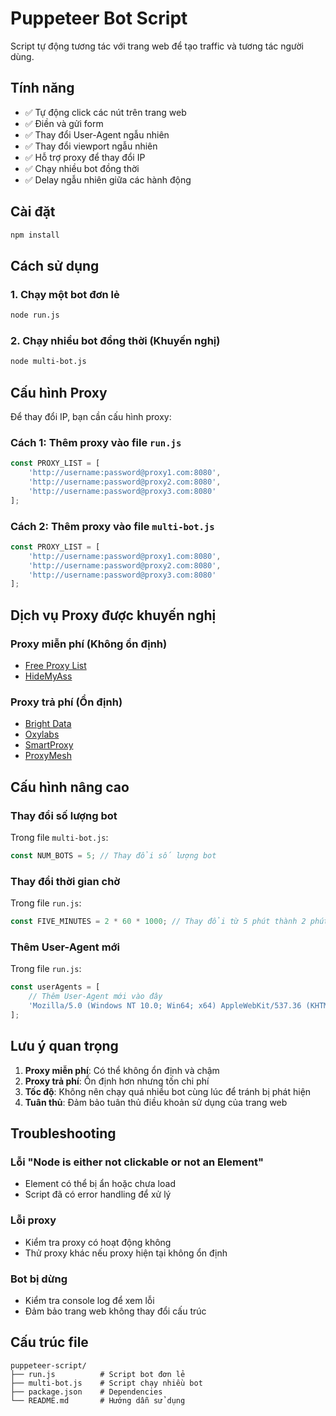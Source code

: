 # Puppeteer Bot Script

Script tự động tương tác với trang web để tạo traffic và tương tác người dùng.

## Tính năng

- ✅ Tự động click các nút trên trang web
- ✅ Điền và gửi form
- ✅ Thay đổi User-Agent ngẫu nhiên
- ✅ Thay đổi viewport ngẫu nhiên
- ✅ Hỗ trợ proxy để thay đổi IP
- ✅ Chạy nhiều bot đồng thời
- ✅ Delay ngẫu nhiên giữa các hành động

## Cài đặt

```bash
npm install
```

## Cách sử dụng

### 1. Chạy một bot đơn lẻ

```bash
node run.js
```

### 2. Chạy nhiều bot đồng thời (Khuyến nghị)

```bash
node multi-bot.js
```

## Cấu hình Proxy

Để thay đổi IP, bạn cần cấu hình proxy:

### Cách 1: Thêm proxy vào file `run.js`

```javascript
const PROXY_LIST = [
    'http://username:password@proxy1.com:8080',
    'http://username:password@proxy2.com:8080',
    'http://username:password@proxy3.com:8080'
];
```

### Cách 2: Thêm proxy vào file `multi-bot.js`

```javascript
const PROXY_LIST = [
    'http://username:password@proxy1.com:8080',
    'http://username:password@proxy2.com:8080',
    'http://username:password@proxy3.com:8080'
];
```

## Dịch vụ Proxy được khuyến nghị

### Proxy miễn phí (Không ổn định)
- [Free Proxy List](https://free-proxy-list.net/)
- [HideMyAss](https://www.hidemyass.com/proxy-list)

### Proxy trả phí (Ổn định)
- [Bright Data](https://brightdata.com/)
- [Oxylabs](https://oxylabs.io/)
- [SmartProxy](https://smartproxy.com/)
- [ProxyMesh](https://proxymesh.com/)

## Cấu hình nâng cao

### Thay đổi số lượng bot

Trong file `multi-bot.js`:
```javascript
const NUM_BOTS = 5; // Thay đổi số lượng bot
```

### Thay đổi thời gian chờ

Trong file `run.js`:
```javascript
const FIVE_MINUTES = 2 * 60 * 1000; // Thay đổi từ 5 phút thành 2 phút
```

### Thêm User-Agent mới

Trong file `run.js`:
```javascript
const userAgents = [
    // Thêm User-Agent mới vào đây
    'Mozilla/5.0 (Windows NT 10.0; Win64; x64) AppleWebKit/537.36 (KHTML, like Gecko) Chrome/121.0.0.0 Safari/537.36'
];
```

## Lưu ý quan trọng

1. **Proxy miễn phí**: Có thể không ổn định và chậm
2. **Proxy trả phí**: Ổn định hơn nhưng tốn chi phí
3. **Tốc độ**: Không nên chạy quá nhiều bot cùng lúc để tránh bị phát hiện
4. **Tuân thủ**: Đảm bảo tuân thủ điều khoản sử dụng của trang web

## Troubleshooting

### Lỗi "Node is either not clickable or not an Element"
- Element có thể bị ẩn hoặc chưa load
- Script đã có error handling để xử lý

### Lỗi proxy
- Kiểm tra proxy có hoạt động không
- Thử proxy khác nếu proxy hiện tại không ổn định

### Bot bị dừng
- Kiểm tra console log để xem lỗi
- Đảm bảo trang web không thay đổi cấu trúc

## Cấu trúc file

```
puppeteer-script/
├── run.js          # Script bot đơn lẻ
├── multi-bot.js    # Script chạy nhiều bot
├── package.json    # Dependencies
└── README.md       # Hướng dẫn sử dụng
``` 